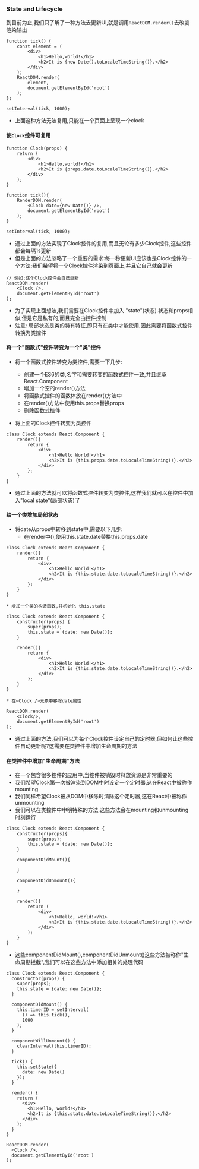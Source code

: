 ### State and Lifecycle

到目前为止,我们只了解了一种方法去更新UI,就是调用`ReactDOM.render()`去改变渲染输出

```
function tick() {
    const element = (
        <div>
            <h1>Hello,world!</h1>
            <h2>It is {new Date().toLocaleTimeString()}.</h2>
        </div>
    );
    ReactDOM.render(
        element,
        document.getElementById('root')
    );
};

setInterval(tick, 1000);
```
* 上面这种方法无法复用,只能在一个页面上呈现一个clock

#### 使`Clock`控件可复用

```
function Clock(props) {
    return (
        <div>
            <h1>Hello,world!</h1>
            <h2>It is {props.date.toLocaleTimeString()}.</h2>
        </div>
    );
}

function tick(){
    RenderDOM.render(
        <Clock date={new Date()} />,
        document.getElementById('root')
    );
}

setInterval(tick, 1000);
```

* 通过上面的方法实现了Clock控件的复用,而且无论有多少Clock控件,这些控件都会每隔1s更新
* 但是上面的方法忽略了一个重要的需求:每一秒更新UI应该也是Clock控件的一个方法;我们希望将一个Clock控件渲染到页面上,并且它自己就会更新

```
// 例如:这个Clock控件会自己更新
ReactDOM.render(
    <Clock />,
    document.getElementById('root')
);
```
* 为了实现上面想法,我们需要在Clock控件中加入 "state"(状态).状态和props相似,但是它是私有的,而且完全由控件控制
* 注意: 局部状态是类的特有特征,即只有在类中才能使用,因此需要将函数式控件转换为类控件

#### 将一个"函数式"控件转变为一个"类"控件

* 将一个函数式控件转变为类控件,需要一下几步:
    * 创建一个ES6的类,名字和需要转变的函数式控件一致,并且继承React.Component
    * 增加一个空的render()方法
    * 将函数式控件的函数体放在render()方法中
    * 在render()方法中使用this.props替换props
    * 删除函数式控件

* 将上面的Clock控件转变为类控件

```
class Clock extends React.Component {
    render(){
        return {
            <div>
                <h1>Hello World!</h1>
                <h2>It is {this.props.date.toLocaleTimeString()}.</h2>
            </div>
        };
    }
}
```

* 通过上面的方法就可以将函数式控件转变为类控件,这样我们就可以在控件中加入"local state"(局部状态)了

#### 给一个类增加局部状态

* 将date从props中转移到state中,需要以下几步:
    * 在render中(),使用this.state.date替换this.props.date

```
class Clock extends React.Component {
    render(){
        return {
            <div>
                <h1>Hello World!</h1>
                <h2>It is {this.state.date.toLocaleTimeString()}.</h2>
            </div>
        };
    }
}
```

    * 增加一个类的构造函数,并初始化 this.state

```
class Clock extends React.Component {
    constructor(props) {
        super(props);
        this.state = {date: new Date()};
    }

    render(){
        return {
            <div>
                <h1>Hello World!</h1>
                <h2>It is {this.state.date.toLocaleTimeString()}.</h2>
            </div>
        };
    }
}
```

    * 在<Clock />元素中移除date属性

```
ReactDOM.render(
    <Clock/>,
    document.getElementById('root')
);
```

* 通过上面的方法,我们可以为每个Clock控件设定自己的定时器,但如何让这些控件自动更新呢?这需要在类控件中增加生命周期的方法

#### 在类控件中增加"生命周期"方法

* 在一个包含很多控件的应用中,当控件被销毁时释放资源是非常重要的
* 我们希望Clock第一次被渲染到DOM中时设定一个定时器,这在React中被称作 mounting
* 我们同样希望Clock被从DOM中移除时清除这个定时器,这在React中被称作 unmounting
* 我们可以在类控件中申明特殊的方法,这些方法会在mounting和unmounting时刻运行

```
class Clock extends React.Component {
    constructor(props){
        super(props);
        this.state = {date: new Date()};
    }

    componentDidMount(){

    }

    componentDidUnmount(){

    }

    render(){
        return (
            <div>
                <h1>Hello, world!</h1>
                <h2>It is {this.state.date.toLocaleTimeString()}.</h2>
            </div>
        );
    }
}
```

* 这些componentDidMount(),componentDidUnmount()这些方法被称作"生命周期拦截",我们可以在这些方法中添加相关的处理代码

```
class Clock extends React.Component {
  constructor(props) {
    super(props);
    this.state = {date: new Date()};
  }

  componentDidMount() {
    this.timerID = setInterval(
      () => this.tick(),
      1000
    );
  }

  componentWillUnmount() {
    clearInterval(this.timerID);
  }

  tick() {
    this.setState({
      date: new Date()
    });
  }

  render() {
    return (
      <div>
        <h1>Hello, world!</h1>
        <h2>It is {this.state.date.toLocaleTimeString()}.</h2>
      </div>
    );
  }
}

ReactDOM.render(
  <Clock />,
  document.getElementById('root')
);
```
